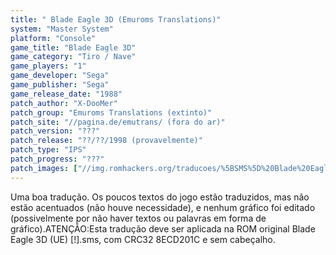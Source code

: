 ```yaml
---
title: " Blade Eagle 3D (Emuroms Translations)"
system: "Master System"
platform: "Console"
game_title: "Blade Eagle 3D"
game_category: "Tiro / Nave"
game_players: "1"
game_developer: "Sega"
game_publisher: "Sega"
game_release_date: "1988"
patch_author: "X-DooMer"
patch_group: "Emuroms Translations (extinto)"
patch_site: "//pagina.de/emutrans/ (fora do ar)"
patch_version: "???"
patch_release: "??/??/1998 (provavelmente)"
patch_type: "IPS"
patch_progress: "???"
patch_images: ["//img.romhackers.org/traducoes/%5BSMS%5D%20Blade%20Eagle%203D%20-%20Emuroms%20Translations%20-%201.png","//img.romhackers.org/traducoes/%5BSMS%5D%20Blade%20Eagle%203D%20-%20Emuroms%20Translations%20-%202.png"]
---
```

Uma boa tradução. Os poucos textos do jogo estão traduzidos, mas não estão acentuados (não houve necessidade), e nenhum gráfico foi editado (possivelmente por não haver textos ou palavras em forma de gráfico).ATENÇÃO:Esta tradução deve ser aplicada na ROM original Blade Eagle 3D (UE) [!].sms, com CRC32 8ECD201C e sem cabeçalho.